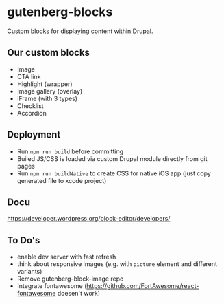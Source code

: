 # gutenberg-blocks

Custom blocks for displaying content within Drupal.

## Our custom blocks
* Image
* CTA link
* Highlight (wrapper)
* Image gallery (overlay)
* iFrame (with 3 types)
* Checklist
* Accordion


## Deployment
* Run `npm run build` before committing
* Builed JS/CSS is loaded via custom Drupal module directly from git pages
* Run `npm run buildNative` to create CSS for native iOS app (just copy generated file to xcode project)

## Docu

https://developer.wordpress.org/block-editor/developers/

## To Do's

* enable dev server with fast refresh
* think about responsive images (e.g. with `picture` element and different variants)
* Remove gutenberg-block-image repo
* Integrate fontawesome (https://github.com/FortAwesome/react-fontawesome doesen't work)


